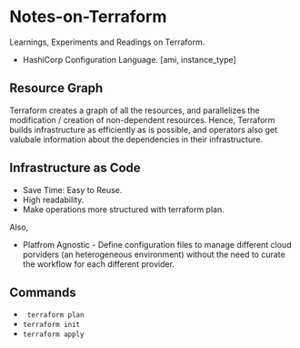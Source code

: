 # Notes-on-Terraform
Learnings, Experiments and Readings on Terraform.

- HashiCorp Configuration Language.
 [ami, instance_type]


## Resource Graph
Terraform creates a graph of all the resources, and parallelizes the modification / creation of non-dependent resources. Hence, Terraform builds infrastructure as efficiently as is possible, and operators also get valubale information about the dependencies in their infrastructure. 

## Infrastructure as Code
- Save Time: Easy to Reuse.
- High readability.
- Make operations more structured with terraform plan.


Also,
- Platfrom Agnostic - Define configuration files to manage different cloud porviders (an heterogeneous environment) without the need to curate the workflow for each different provider. 

## Commands
- ``` terraform plan```
- ```terraform init```
- ```terraform apply```
